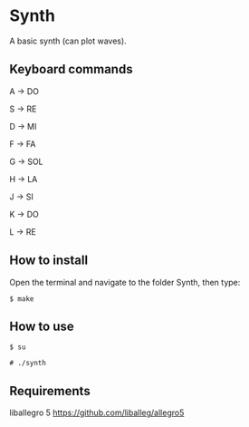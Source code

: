 # Synth
A basic synth (can plot waves).

## Keyboard commands
A -> DO

S -> RE

D -> MI

F -> FA

G -> SOL

H -> LA

J -> SI

K -> DO

L -> RE

## How to install

Open the terminal and navigate to the folder Synth, then type:

	$ make
	
## How to use

	$ su
	
	# ./synth

## Requirements

liballegro 5
	https://github.com/liballeg/allegro5
